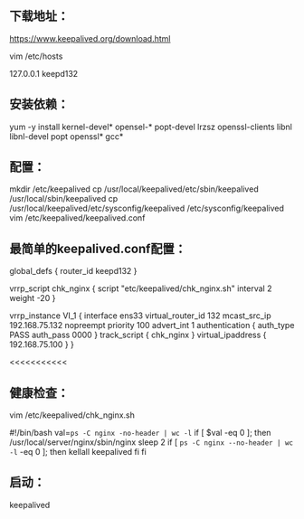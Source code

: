 下载地址：
------
https://www.keepalived.org/download.html



vim /etc/hosts 
>>>>
127.0.0.1   keepd132

安装依赖：
------
yum -y install kernel-devel* opensel-* popt-devel lrzsz openssl-clients libnl libnl-devel popt openssl* gcc*


配置：
------
>>>>
mkdir /etc/keepalived
cp /usr/local/keepalived/etc/sbin/keepalived /usr/local/sbin/keepalived
cp /usr/local/keepalived/etc/sysconfig/keepalived /etc/sysconfig/keepalived
vim /etc/keepalived/keepalived.conf


最简单的keepalived.conf配置：
------
>>>>>>>>

global_defs {
   router_id keepd132
}

vrrp_script chk_nginx {
    script "etc/keepalived/chk_nginx.sh"
    interval 2
    weight -20
}

vrrp_instance VI_1 {
    interface ens33
    virtual_router_id 132
    mcast_src_ip 192.168.75.132
    nopreempt
    priority 100
    advert_int 1
    authentication {
        auth_type PASS
        auth_pass 0000
    }
    track_script {
        chk_nginx
    }
    virtual_ipaddress {
        192.168.75.100
    }
}

<<<<<<<<<<<


健康检查：
------
vim /etc/keepalived/chk_nginx.sh
>>>>>>>>>>>


#!/bin/bash
val=`ps -C nginx -no-header | wc -l`
if [ $val -eq 0 ]; then
  /usr/local/server/nginx/sbin/nginx
  sleep 2
  if [ `ps -C nginx --no-header | wc -l` -eq 0 ]; then
    kellall keepalived
  fi
fi



启动：
------
keepalived


